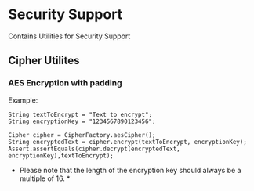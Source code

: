 Security Support
================

Contains Utilities for Security Support


## Cipher Utilites
### AES Encryption with padding
Example:
```
String textToEncrypt = "Text to encrypt";
String encryptionKey = "1234567890123456";
		
Cipher cipher = CipherFactory.aesCipher();
String encryptedText = cipher.encrypt(textToEncrypt, encryptionKey);
Assert.assertEquals(cipher.decrypt(encryptedText, encryptionKey),textToEncrypt);
```		
* Please note that the length of the encryption key should always be a multiple of 16. *